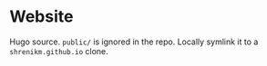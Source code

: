 # Website

Hugo source. `public/` is ignored in the repo. Locally symlink it to a `shrenikm.github.io` clone.
